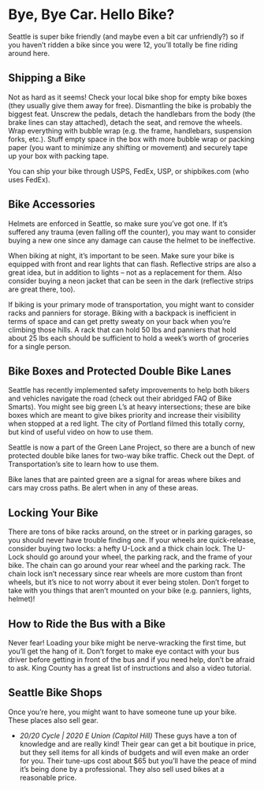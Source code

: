 Bye, Bye Car. Hello Bike?
=========================

Seattle is super bike friendly (and maybe even a bit car unfriendly?) so if you haven’t ridden a bike since you were 12, you’ll totally be fine riding around here. 


Shipping a Bike
---------------
Not as hard as it seems! Check your local bike shop for empty bike boxes (they usually give them away for free). Dismantling the bike is probably the biggest feat. Unscrew the pedals, detach the handlebars from the body (the brake lines can stay attached), detach the seat, and remove the wheels. Wrap everything with bubble wrap (e.g. the frame, handlebars, suspension forks, etc.). Stuff empty space in the box with more bubble wrap or packing paper (you want to minimize any shifting or movement) and securely tape up your box with packing tape.

You can ship your bike through USPS, FedEx, USP, or shipbikes.com (who uses FedEx).


Bike Accessories
----------------
Helmets are enforced in Seattle, so make sure you’ve got one. If it’s suffered any trauma (even falling off the counter), you may want to consider buying a new one since any damage can cause the helmet to be ineffective. 

When biking at night, it’s important to be seen. Make sure your bike is equipped with front and rear lights that can flash. Reflective strips are also a great idea, but in addition to lights – not as a replacement for them. Also consider buying a neon jacket that can be seen in the dark (reflective strips are great there, too). 

If biking is your primary mode of transportation, you might want to consider racks and panniers for storage. Biking with a backpack is inefficient in terms of space and can get pretty sweaty on your back when you’re climbing those hills. A rack that can hold 50 lbs and panniers that hold about 25 lbs each should be sufficient to hold a week’s worth of groceries for a single person. 


Bike Boxes and Protected Double Bike Lanes
------------------------------------------
Seattle has recently implemented safety improvements to help both bikers and vehicles navigate the road (check out their abridged FAQ of Bike Smarts). You might see big green L’s at heavy intersections; these are bike boxes which are meant to give bikes priority and increase their visibility when stopped at a red light. The city of Portland filmed this totally corny, but kind of useful video on how to use them.

Seattle is now a part of the Green Lane Project, so there are a bunch of new protected double bike lanes for two-way bike traffic. Check out the Dept. of Transportation’s site to learn how to use them.

Bike lanes that are painted green are a signal for areas where bikes and cars may cross paths. Be alert when in any of  these areas.

Locking Your Bike
-----------------
There are tons of bike racks around, on the street or in parking garages, so you should never have trouble finding one. If your wheels are quick-release, consider buying two locks: a hefty U-Lock and a thick chain lock. The U-Lock should go around your wheel, the parking rack, and the frame of your bike. The chain can go around your rear wheel and the parking rack. The chain lock isn’t necessary since rear wheels are more custom than front wheels, but it’s nice to not worry about it ever being stolen. Don’t forget to take with you things that aren’t mounted on your bike (e.g. panniers, lights, helmet)! 


How to Ride the Bus with a Bike
-------------------------------
Never fear! Loading your bike might be nerve-wracking the first time, but you’ll get the hang of it. Don’t forget to make eye contact with your bus driver before getting in front of the bus and if you need help, don’t be afraid to ask. King County has a great list of instructions and also a video tutorial.


Seattle Bike Shops
------------------
Once you’re here, you might want to have someone tune up your bike. These places also sell gear.

  - *20/20 Cycle | 2020 E Union (Capitol Hill)*
    These guys have a ton of knowledge and are really kind! Their gear can get a bit boutique in price, but they sell items for all kinds of budgets and will even make an order for you. Their tune-ups cost about $65 but you’ll have the peace of mind it’s being done by a professional. They also sell used bikes at a reasonable price.
    